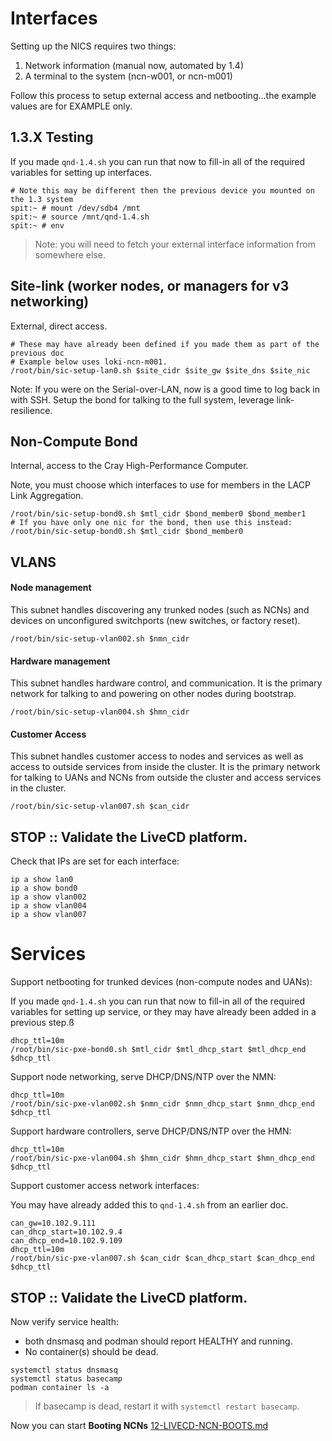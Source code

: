 # Interfaces

Setting up the NICS requires two things:
1. Network information (manual now, automated by 1.4)
2. A terminal to the system (ncn-w001, or ncn-m001)

Follow this process to setup external access and netbooting...the example values are for EXAMPLE
only.

## 1.3.X Testing

If you made `qnd-1.4.sh` you can run that now to fill-in all of the required variables
for setting up interfaces.

```shell script
# Note this may be different then the previous device you mounted on the 1.3 system
spit:~ # mount /dev/sdb4 /mnt
spit:~ # source /mnt/qnd-1.4.sh
spit:~ # env
```

> Note: you will need to fetch your external interface information from somewhere else.

## Site-link (worker nodes, or managers for v3 networking)

External, direct access.

```shell script
# These may have already been defined if you made them as part of the previous doc
# Example below uses loki-ncn-m001.
/root/bin/sic-setup-lan0.sh $site_cidr $site_gw $site_dns $site_nic
```

Note: If you were on the Serial-over-LAN, now is a good time to log back in with SSH.
Setup the bond for talking to the full system, leverage link-resilience.

## Non-Compute Bond

Internal, access to the Cray High-Performance Computer.

Note, you must choose which interfaces to use for members in the
LACP Link Aggregation.


```shell script
/root/bin/sic-setup-bond0.sh $mtl_cidr $bond_member0 $bond_member1
# If you have only one nic for the bond, then use this instead:
/root/bin/sic-setup-bond0.sh $mtl_cidr $bond_member0
```

## VLANS

#### Node management

This subnet handles discovering any trunked nodes (such as NCNs)
and devices on unconfigured switchports (new switches, or factory reset).

```shell script
/root/bin/sic-setup-vlan002.sh $nmn_cidr
```

#### Hardware management

This subnet handles hardware control, and communication. It is the primary
network for talking to and powering on other nodes during bootstrap.

```shell script
/root/bin/sic-setup-vlan004.sh $hmn_cidr
```

#### Customer Access

This subnet handles customer access to nodes and services as well as access to outside services from inside the cluster. It is the primary
network for talking to UANs and NCNs from outside the cluster and access services in the cluster.

```shell script
/root/bin/sic-setup-vlan007.sh $can_cidr
```

## STOP :: Validate the LiveCD platform.

Check that IPs are set for each interface:

```shell script
ip a show lan0
ip a show bond0
ip a show vlan002
ip a show vlan004
ip a show vlan007
```

# Services

Support netbooting for trunked devices (non-compute nodes and UANs):

If you made `qnd-1.4.sh` you can run that now to fill-in all of the required variables
for setting up service, or they may have already been added in a previous step.ß

```shell script
dhcp_ttl=10m
/root/bin/sic-pxe-bond0.sh $mtl_cidr $mtl_dhcp_start $mtl_dhcp_end $dhcp_ttl
```

Support node networking, serve DHCP/DNS/NTP over the NMN:

```shell script
dhcp_ttl=10m
/root/bin/sic-pxe-vlan002.sh $nmn_cidr $nmn_dhcp_start $nmn_dhcp_end $dhcp_ttl
```

Support hardware controllers, serve DHCP/DNS/NTP over the HMN:

```shell script
dhcp_ttl=10m
/root/bin/sic-pxe-vlan004.sh $hmn_cidr $hmn_dhcp_start $hmn_dhcp_end $dhcp_ttl
```

Support customer access network interfaces:

You may have already added this to `qnd-1.4.sh` from an earlier doc.
```shell script
can_gw=10.102.9.111
can_dhcp_start=10.102.9.4
can_dhcp_end=10.102.9.109
dhcp_ttl=10m
/root/bin/sic-pxe-vlan007.sh $can_cidr $can_dhcp_start $can_dhcp_end $dhcp_ttl
```

## STOP :: Validate the LiveCD platform.

Now verify service health:
- both dnsmasq and podman should report HEALTHY and running.
- No container(s) should be dead.
```shell script
systemctl status dnsmasq
systemctl status basecamp
podman container ls -a
```

> If basecamp is dead, restart it with `systemctl restart basecamp`.

Now you can start **Booting NCNs** [12-LIVECD-NCN-BOOTS.md](12-LIVECD-NCN-BOOTS.md)
